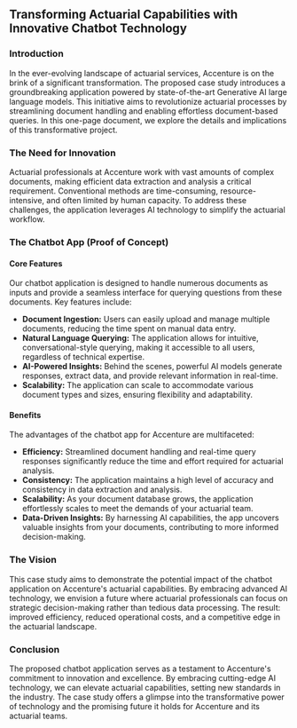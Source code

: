 ## Transforming Actuarial Capabilities with Innovative Chatbot Technology

### Introduction

In the ever-evolving landscape of actuarial services, Accenture is on the brink of a significant transformation. The proposed case study introduces a groundbreaking application powered by state-of-the-art Generative AI large language models. This initiative aims to revolutionize actuarial processes by streamlining document handling and enabling effortless document-based queries. In this one-page document, we explore the details and implications of this transformative project.

### The Need for Innovation

Actuarial professionals at Accenture work with vast amounts of complex documents, making efficient data extraction and analysis a critical requirement. Conventional methods are time-consuming, resource-intensive, and often limited by human capacity. To address these challenges, the application leverages AI technology to simplify the actuarial workflow.

### The Chatbot App (Proof of Concept)

#### Core Features

Our chatbot application is designed to handle numerous documents as inputs and provide a seamless interface for querying questions from these documents. Key features include:

- **Document Ingestion:** Users can easily upload and manage multiple documents, reducing the time spent on manual data entry.
- **Natural Language Querying:** The application allows for intuitive, conversational-style querying, making it accessible to all users, regardless of technical expertise.
- **AI-Powered Insights:** Behind the scenes, powerful AI models generate responses, extract data, and provide relevant information in real-time.
- **Scalability:** The application can scale to accommodate various document types and sizes, ensuring flexibility and adaptability.

#### Benefits

The advantages of the chatbot app for Accenture are multifaceted:

- **Efficiency:** Streamlined document handling and real-time query responses significantly reduce the time and effort required for actuarial analysis.
- **Consistency:** The application maintains a high level of accuracy and consistency in data extraction and analysis.
- **Scalability:** As your document database grows, the application effortlessly scales to meet the demands of your actuarial team.
- **Data-Driven Insights:** By harnessing AI capabilities, the app uncovers valuable insights from your documents, contributing to more informed decision-making.

### The Vision

This case study aims to demonstrate the potential impact of the chatbot application on Accenture's actuarial capabilities. By embracing advanced AI technology, we envision a future where actuarial professionals can focus on strategic decision-making rather than tedious data processing. The result: improved efficiency, reduced operational costs, and a competitive edge in the actuarial landscape.

### Conclusion

The proposed chatbot application serves as a testament to Accenture's commitment to innovation and excellence. By embracing cutting-edge AI technology, we can elevate actuarial capabilities, setting new standards in the industry. The case study offers a glimpse into the transformative power of technology and the promising future it holds for Accenture and its actuarial teams.
